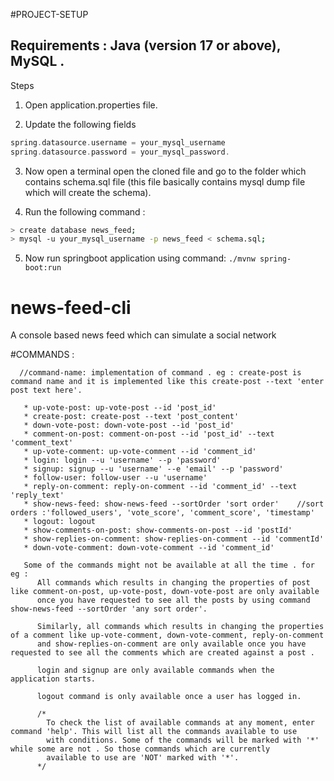 #PROJECT-SETUP
 
## Requirements : Java (version 17 or above), MySQL .
 
Steps
1) Open application.properties file.
 
2) Update the following fields
```groovy
spring.datasource.username = your_mysql_username            
spring.datasource.password = your_mysql_password.
```
 
3) Now open a terminal open the cloned file and go to the folder which contains schema.sql file (this file basically contains mysql dump file which will create the schema).
 
4) Run the following command : 
```bash
> create database news_feed;
> mysql -u your_mysql_username -p news_feed < schema.sql;
```
5) Now run springboot application using command: `./mvnw spring-boot:run`
 
 
# news-feed-cli
A console based news feed which can simulate a social network

#COMMANDS :
 
      //command-name: implementation of command . eg : create-post is command name and it is implemented like this create-post --text 'enter post text here'.
 
       * up-vote-post: up-vote-post --id 'post_id'
       * create-post: create-post --text 'post_content' 
       * down-vote-post: down-vote-post --id 'post_id'
       * comment-on-post: comment-on-post --id 'post_id' --text 'comment_text'
       * up-vote-comment: up-vote-comment --id 'comment_id'
       * login: login --u 'username' --p 'password' 
       * signup: signup --u 'username' --e 'email' --p 'password'
       * follow-user: follow-user --u 'username'
       * reply-on-comment: reply-on-comment --id 'comment_id' --text 'reply_text'
       * show-news-feed: show-news-feed --sortOrder 'sort order'    //sort orders :'followed_users', 'vote_score', 'comment_score', 'timestamp'
       * logout: logout
       * show-comments-on-post: show-comments-on-post --id 'postId'
       * show-replies-on-comment: show-replies-on-comment --id 'commentId'
       * down-vote-comment: down-vote-comment --id 'comment_id'
 
       Some of the commands might not be available at all the time . for eg :
          All commands which results in changing the properties of post like comment-on-post, up-vote-post, down-vote-post are only available
          once you have requested to see all the posts by using command show-news-feed --sortOrder 'any sort order'.
 
          Similarly, all commands which results in changing the properties of a comment like up-vote-comment, down-vote-comment, reply-on-comment 
          and show-replies-on-comment are only available once you have requested to see all the comments which are created against a post .
 
          login and signup are only available commands when the application starts.
 
          logout command is only available once a user has logged in.
 
          /*   
            To check the list of available commands at any moment, enter command 'help'. This will list all the commands available to use 
            with conditions. Some of the commands will be marked with '*' while some are not . So those commands which are currently 
            available to use are 'NOT' marked with '*'. 
          */
 
